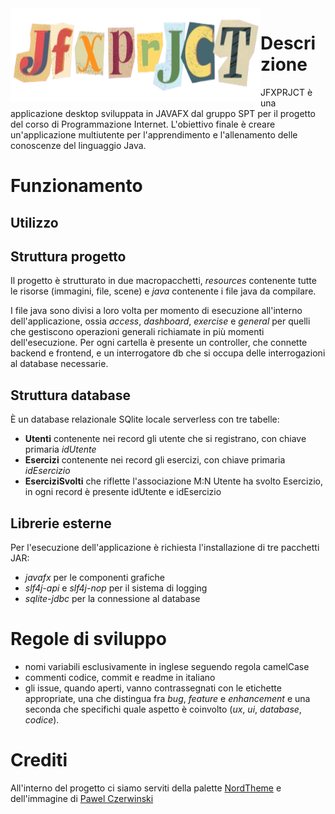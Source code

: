<img src="src/application/resources/general/logo-redesign.png" alt="JFXPRJCT logo" width="400" height="150" align="left"/> 

# Descrizione
JFXPRJCT è una applicazione desktop sviluppata in JAVAFX dal gruppo SPT per il progetto del corso di Programmazione Internet.
L'obiettivo finale è creare un'applicazione multiutente per l'apprendimento e l'allenamento delle conoscenze del linguaggio Java.

# Funzionamento

## Utilizzo

## Struttura progetto
Il progetto è strutturato in due macropacchetti, _resources_ contenente tutte le risorse (immagini, file, scene) e _java_ contenente i file java da compilare. 

I file java sono divisi a loro volta per momento di esecuzione all'interno dell'applicazione, ossia _access_, _dashboard_, _exercise_ e _general_ per quelli che gestiscono operazioni generali richiamate in più momenti dell'esecuzione.
Per ogni cartella è presente un controller, che connette backend e frontend, e un interrogatore db che si occupa delle interrogazioni al database necessarie. 

## Struttura database
È un database relazionale SQlite locale serverless con tre tabelle:
- **Utenti** contenente nei record gli utente che si registrano, con chiave primaria _idUtente_
- **Esercizi** contenente nei record gli esercizi, con chiave primaria _idEsercizio_
- **EserciziSvolti** che riflette l'associazione M:N Utente ha svolto Esercizio, in ogni record è presente idUtente e idEsercizio 
  
## Librerie esterne
Per l'esecuzione dell'applicazione è richiesta l'installazione di tre pacchetti JAR:
- _javafx_ per le componenti grafiche
- _slf4j-api_ e _slf4j-nop_ per il sistema di logging
- _sqlite-jdbc_ per la connessione al database
  
# Regole di sviluppo
- nomi variabili esclusivamente in inglese seguendo regola camelCase
- commenti codice, commit e readme in italiano
- gli issue, quando aperti, vanno contrassegnati con le etichette appropriate, una che distingua fra _bug_, _feature_ e _enhancement_ e una seconda che specifichi quale aspetto è coinvolto (_ux_, _ui_, _database_, _codice_).

# Crediti
All'interno del progetto ci siamo serviti della palette [NordTheme](https://www.nordtheme.com/) e dell'immagine di [Pawel Czerwinski](https://unsplash.com/it/foto/BPrk2cOoCq8)
